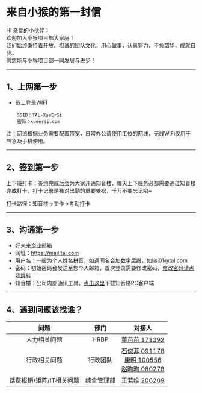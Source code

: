 # 来自小猴的第一封信  
Hi 亲爱的小伙伴：  
欢迎加入小猴项目部大家庭！  
我们始终秉持着开放、坦诚的团队文化，用心做事，认真努力，不负韶华，成就自我。  
愿您能与小猴项目部一同发展与进步！  

---
## 1、上网第一步
- 员工登录WIFI
```
    SSID：TAL-XueErSi
    密码：xueersi.com
```
注：网络根据业务需要配置带宽，日常办公请使用工位的网线，无线WiFi仅用于应急及手机使用。

---
## 2、签到第一步
上下班打卡：签约完成后会为大家开通知音楼，每天上下班务必都需要通过知音楼完成打卡，打卡记录是核对出勤的重要依据，千万不要忘记哟~

打卡路径：知音楼→工作→考勤打卡

---
## 3、沟通第一步
- 好未来企业邮箱
- 网址：<https://mail.tal.com>
- 用户名：一般为个人姓名拼音，如遇同名会加数字后缀，如lisi01@tal.com
- 密码：初始密码会发送至您个人邮箱，首次登录需要修改密码，[修改密码请点我跳转](http://imonkey.vip/wiki/?file=002-%E4%BA%BA%E5%8A%9B%E7%9B%B8%E5%85%B3%E9%97%AE%E9%A2%98%E6%89%8B%E5%86%8C/004-%E9%82%AE%E7%AE%B1%E9%97%AE%E9%A2%98)
- 知音楼：公司内部通讯工具，[点击这里](https://yach.zhiyinlou.com/?from=zhiyinlou#download)下载知音楼PC客户端
---
## 4、遇到问题该找谁？
|  问题   | 部门  | 对接人 |
|  :------------:  | :------------:  | :------------: |
| 人力相关问题   | HRBP |[董苗苗 171392](yach://yach.zhiyinlou.com/session/sessionp2p?sessionid=yach171392)
| 行政相关问题  | 行政团队 |[石俊菲 091178](yach://yach.zhiyinlou.com/session/sessionp2p?sessionid=yach091178)<br>[康明 100556](yach://yach.zhiyinlou.com/session/sessionp2p?sessionid=yach100556)<br>[赵昀昀 080278](yach://yach.zhiyinlou.com/session/sessionp2p?sessionid=yach080278)
|  话费报销/矩阵/IT相关问题   | 综合管理部  | [王若维 206209](yach://yach.zhiyinlou.com/session/sessionp2p?sessionid=84982665987686782) |
